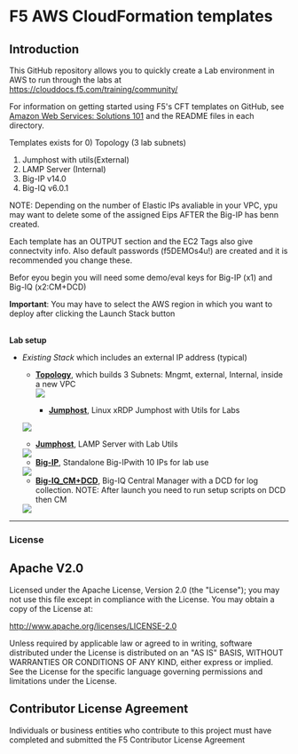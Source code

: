 # F5 AWS CloudFormation templates

## Introduction

This GitHub repository allows you to quickly create a Lab environment in AWS to run through the labs at https://clouddocs.f5.com/training/community/

For information on getting started using F5's CFT templates on GitHub, see [Amazon Web Services: Solutions 101](http://clouddocs.f5.com/cloud/public/v1/aws/AWS_solutions101.html) and the README files in each directory.  


Templates exists for
0) Topology  (3 lab subnets) 
1) Jumphost with utils(External)
2) LAMP Server (Internal)
3) Big-IP v14.0 
4) Big-IQ v6.0.1

NOTE: Depending on the number of Elastic IPs avaliable in your VPC, ypu may want to delete some of the assigned Eips AFTER the Big-IP has benn created.

Each template has an OUTPUT section and the EC2 Tags also give connectvity info.
Also default passwords (f5DEMOs4u!) are created and it is recommended you change these.

Befor eyou begin you will need some demo/eval keys for Big-IP (x1) and Big-IQ (x2:CM+DCD) 


**Important**: You may have to select the AWS region in which you want to deploy after clicking the Launch Stack button
<br><br>


**Lab setup**
- *Existing Stack* which includes an external IP address (typical)
  
  - <a href="https://github.com/gbbaus17/F5-Lab/tree/master/a.topology">**Topology**</a>, which builds 3 Subnets: Mngmt, external, Internal, inside a new VPC 
    <a href="https://console.aws.amazon.com/cloudformation/home?region=us-east-1#/stacks/new?stackName=BigIp-3nic-BYOL&templateURL=https://s3.amazonaws.com/f5lab-gbbaus17/F5Lab-Toplogy-New-VPC-10-1-0-0-3subnet-IGW-latest.template">  
   <img src="https://s3.amazonaws.com/cloudformation-examples/cloudformation-launch-stack.png"/></a>
   
    - <a href="https://github.com/gbbaus17/F5-Lab/tree/master/jumphost">**Jumphost**</a>, Linux xRDP Jumphost with Utils for Labs 
    <a href="https://console.aws.amazon.com/cloudformation/home?region=us-east-1#/stacks/new?stackName=BigIp-3nic-BYOL&templateURL=https://s3.amazonaws.com/f5lab-gbbaus17/f5lab-jumphost-latest.template">  
   <img src="https://s3.amazonaws.com/cloudformation-examples/cloudformation-launch-stack.png"/></a>

   - <a href="https://github.com/gbbaus17/F5-Lab/tree/master/server1">**Jumphost**</a>, LAMP Server with Lab Utils
    <a href="https://console.aws.amazon.com/cloudformation/home?region=us-east-1#/stacks/new?stackName=BigIp-3nic-BYOL&templateURL=https://s3.amazonaws.com/f5lab-gbbaus17/f5lab-jumphost-latest.template">  
   <img src="https://s3.amazonaws.com/cloudformation-examples/cloudformation-launch-stack.png"/></a>
   
   - <a href="https://github.com/gbbaus17/F5-Lab/tree/master/bigip-3nic">**Big-IP**</a>, Standalone Big-IPwith 10 IPs for lab use 
    <a href="https://console.aws.amazon.com/cloudformation/home?region=us-east-1#/stacks/new?stackName=BigIp-3nic-BYOL&templateURL=https://s3.amazonaws.com/f5lab-gbbaus17/F5Lab-Big-IP-BYOL-3nic-Static-Mngmt-IP-10ips-latest.template">  
   <img src="https://s3.amazonaws.com/cloudformation-examples/cloudformation-launch-stack.png"/></a>
   
     - <a href="https://github.com/gbbaus17/F5-Lab/tree/master/bigiq-cm-dcd">**Big-IQ_CM+DCD**</a>, Big-IQ Central Manager with a DCD for log collection. NOTE: After launch you need to run setup scripts on DCD then CM
    <a href="https://console.aws.amazon.com/cloudformation/home?region=us-east-1#/stacks/new?stackName=BigIp-3nic-BYOL&templateURL=https://s3.amazonaws.com/f5lab-gbbaus17/F5Lab-Big-IQ-CM-DCD-Static-Mngmt-IP-RunScriptPairing-latest.template">  
   <img src="https://s3.amazonaws.com/cloudformation-examples/cloudformation-launch-stack.png"/></a>
   
   
  
---


### License


## Apache V2.0

Licensed under the Apache License, Version 2.0 (the "License"); you may not use
this file except in compliance with the License. You may obtain a copy of the
License at:

http://www.apache.org/licenses/LICENSE-2.0

Unless required by applicable law or agreed to in writing, software
distributed under the License is distributed on an "AS IS" BASIS,
WITHOUT WARRANTIES OR CONDITIONS OF ANY KIND, either express or implied.
See the License for the specific language governing permissions and limitations
under the License.


## Contributor License Agreement

Individuals or business entities who contribute to this project must have
completed and submitted the F5 Contributor License Agreement